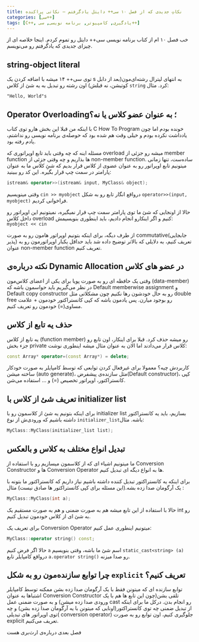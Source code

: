 ```yaml
---
title: نکاتِ جدیدی که از فصل ۱۰ سی++ دایتل یادگرفتم – نکاتی پراکنده
categories: [سی++]
tags: [C++, یادگیری, کامپیوتر, برنامه نویسی, سی++]
---
```


خب فصل ۱۰ ام از کتاب برنامه نویسی سی++ دایتل رو تموم کردم. اینجا خلاصه ای از چیزای جدیدی که یادگرفتم رو می‌نویسم.

## string-object literal

توی سی++ ۱۴ میشه با اضافه کردن یک s به انتهای لیترال رشته‌ای‌مون(بعد 
از دابل کوتیشن، نه قبلش) اون رشته رو تبدیل به یه شئ از کلاس `string` کرد. مثال:

`"Hello, World"s`

## Operator Overloading؛ به عنوان عضو کلاس یا نه؟

با اینکه من قبلا این بخش هارو توی کتاب C How To Program خونده بودم 
اما چون یادداشت نکرده بودم و خیلی وقت هم شده بود که حوصله‌ی برنامه نویسی
رو نداشتم، یادم رفته بود.

مسئله اینه که چه وقتی باید تابع اوپراتوری که overload میشه رو جزئی از
member function ها بذاریم و چه وقتی جزئی از non-member function. 
ساده‌ست، تنها زمانی میتونیم تابع اوپراتور رو به عنوان عضوی از کلاس قرار 
بدیم که شئِ کلاس ما به عنوان پارامتر در سمت چپ قرار بگیره. این کد رو 
ببینید:

```cpp
istream& operator>>(istream& input, MyClass& object);
```

وقتی مینویسیم `cin >> myobject` درواقع انگار تابع رو به شکل `operator>>(input, myobject)` فراخوانی کردیم. 

حالا از اونجایی که شئ ما توی پارامتر سمت چپ قرار نمیگیره، نمیتونیم 
این اوپراتور رو داخل کلاس overload کنیم و اگر اینکارو انجام دادیم، باید 
اینطوری بنویسیمش: `myobject << cin`

از طرف دیگه، برای اینکه بتونیم اوپراتور هامون رو به صورت 
commutative(جابجایی پذیر) تعریف کنیم، به دلایلی که بالاتر توضیح داده شد 
باید حداقل یکبار اوپراتورمون رو به عنوان non-member function تعریف کنیم.

## نکته درباره‌ی Dynamic Allocation در عضو های کلاس

وقتی یک حافظه ای رو به صورت پویا برای یکی از اعضای کلاس‌مون (data-member) در نظر می‌گیریم باید حواسمون باشه که Default
memberwise assignment و Default copy constructor رو به حال خودشون رها 
نکنیم چون مشکلاتی مثل double free رو بوجود میارن. پس یادمون باشه که کپی 
کانستراکتور خودمون + علامت مساوی(=) خودمون رو تعریف کنیم.

## حذف یه تابع از کلاس

یه تابع از کلاس (function member) رو میشه حذف کرد. قبلا برای اینکار، 
اون تابع رو جزء بخش private کلاس قرار می‌دادند اما الان به عنوان مثال 
میشه اینطوری نوشت: 

```cpp
const Array* operator=(const Array*) = delete;
```

کاربردش چیه؟ معمولا برای غیرفعال کردن توابعی که توسط کامپایلر به صورت
خودکار ساخته میشن (auto generate)، مثل سازنده‌ی پیشفرض(Default 
constructor)، کپی کانستراکتور، اوپراتور تخصیص (=) و … استفاده می‌شن.

## تعریف شئ از کلاس با initializer list 

برای اینکه بتونیم یه شئ از کلاسمون رو با initializer list بسازیم، باید یه کانستراکتور داشته باشیم که ورودی‌ش از نوع `initializer_list`باشه. مثال: 

```cpp
MyClass::MyClass(initializer_list list);
```

## تبدیل انواع مختلف به کلاس و بالعکس

ما میتونیم اشیاء ای که از کلاسمون میسازیم رو با استفاده از Conversion
Constructor ها و Conversion Operator ها به انواع دیگه ای تبدیل کنیم. 

برای اینکه یه کانستراکتور تبدیل کننده داشته باشیم نیاز داریم که 
کانستراکتور ما بتونه با یک آرگومان صدا زده بشه.(این مسئله برای کپی 
کانستراکتور ها صادق نیست) مثال : 

```cpp
MyClass::MyClass(int a);
```

حالا با استفاده از این تابع میشه هم به صورت ضمنی و هم به صورت مستقیم یک int رو به شئ ای از کلاس خودمون تبدیل کنیم.

برای تعریف یک Conversion Operator میتونیم اینطوری عمل کنیم:

```cpp
MyClass::operator string() const;
```

حالا اگر فرض کنیم `a` اسم شئ ما باشه، وقتی بنویسیم `static_cast<string> (a) ` درواقع کامپایلر تابع `a.operator string()` رو صدا میزنه.

## چرا توابع سازنده‌مون رو به شکل `explicit` تعریف کنیم؟

توابع سازنده ای که میتونن فقط با یک آرگومان صدا زده بشن ممکنه توسط 
کامپایلر اشتباها به عنوان Conversion Constructor تلقی بشن(چون این تابع 
ها هم با یک ورودی صدا زده میشن) و به صورت ضمنی عمل cast رو انجام بدن. 
درکل ما برای اینکه از تبدیل ضمنی چه توی کانستراکتور(اونایی که میتونن با 
یه آرگومان صدا زده بشن) و چه توی اوپراتور های تبدیلی( conversion 
operator) جلوگیری کنیم، اون توابع رو به صورت explicit تعریف می‌کنیم.

فصل بعدی درباره‌ی ارث‌بری هست 
